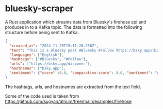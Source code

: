 # bluesky-scraper

A Rust application which streams data from Bluesky's firehose api and produces in to a Kafka topic.
The data is formatted into the following structure before being sent to Kafka:
```json
{
  "created_at": "2024-11-25T19:11:20.256Z",
  "text": "This is a Bluesky post #Bluesky #Follow https://bsky.app/discover",
  "languages": ["English"],
  "hashtags": ["#Bluesky", "#Follow"],
  "urls": ["https://bsky.app/discover"],
  "hostnames": ["bsky.app"],
  "sentiment": {"score" :0.0, "comparative-score": 0.0, "sentiment": "neutral"}
}
```
The hashtags, urls, and hostnames are extracted from the text field.

Some of the code used is taken from https://github.com/sugyan/atrium/tree/main/examples/firehose
